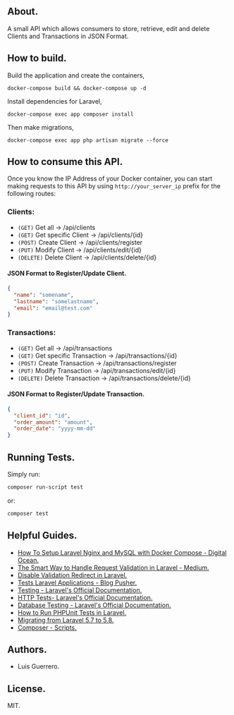 ## About.
A small API which allows consumers to store, retrieve, edit and delete Clients and Transactions in JSON Format.

## How to build.

Build the application and create the containers,
```
docker-compose build && docker-compose up -d
```
Install dependencies for Laravel,
```
docker-compose exec app composer install 
```
Then make migrations, 
```
docker-compose exec app php artisan migrate --force
```

## How to consume this API.
Once you know the IP Address of your Docker container, you can start making requests to this API by using ```http://your_server_ip``` prefix for the following routes:
### Clients:
  - ```(GET)``` Get all -> /api/clients
  - ```(GET)``` Get specific Client -> /api/clients/{id}
  - ```(POST)``` Create Client -> /api/clients/register
  - ```(PUT)``` Modify Client -> /api/clients/edit/{id}
  - ```(DELETE)``` Delete Client -> /api/clients/delete/{id}

#### JSON Format to Register/Update Client.
```json
{
  "name": "somename",
  "lastname": "somelastname",
  "email": "email@test.com"
}
```

### Transactions:
  - ```(GET)``` Get all -> /api/transactions
  - ```(GET)``` Get specific Transaction -> /api/transactions/{id}
  - ```(POST)``` Create Transaction -> /api/transactions/register
  - ```(PUT)``` Modify Transaction -> /api/transactions/edit/{id}
  - ```(DELETE)``` Delete Transaction -> /api/transactions/delete/{id}
  
#### JSON Format to Register/Update Transaction.
```json
{
  "client_id": "id",
  "order_amount": "amount",
  "order_date": "yyyy-mm-dd"
}
```

## Running Tests.
Simply run:
```bash
composer run-script test
```
or:
```bash
composer test
```

## Helpful Guides.
  - [How To Setup Laravel Nginx and MySQL with Docker Compose - Digital Ocean.](https://www.digitalocean.com/community/tutorials/how-to-set-up-laravel-nginx-and-mysql-with-docker-compose)
  - [The Smart Way to Handle Request Validation in Laravel - Medium.](https://medium.com/@kamerk22/the-smart-way-to-handle-request-validation-in-laravel-5e8886279271)
  - [Disable Validation Redirect in Laravel.](https://paulund.co.uk/disable-validation-redirect-in-laravel)
  - [Tests Laravel Applications - Blog Pusher.](https://blog.pusher.com/tests-laravel-applications/)  
  - [Testing - Laravel's Official Documentation.](https://laravel.com/docs/5.7/testing)
  - [HTTP Tests- Laravel's Official Documentation.](https://laravel.com/docs/5.7/http-tests)  
  - [Database Testing - Laravel's Official Documentation.](https://laravel.com/docs/5.7/database-testing)  
  - [How to Run PHPUnit Tests in Laravel.](https://stackoverflow.com/questions/47009667/how-to-run-phpunit-in-laravel-5-5)  
  - [Migrating from Laravel 5.7 to 5.8.](https://laravel.com/docs/5.8/upgrade#upgrade-5.8.0)  
  - [Composer - Scripts.](https://getcomposer.org/doc/articles/scripts.md)

## Authors.
  - Luis Guerrero.

## License.
MIT.
